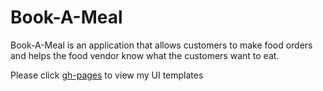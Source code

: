 # Book-A-Meal
Book-A-Meal is an application that allows customers to make food orders and helps the food vendor know what the customers want to eat.

Please click [gh-pages](https://gloriaodipo.github.io/Book-A-Meal/) to view my UI templates



